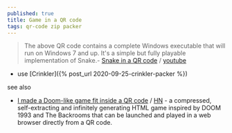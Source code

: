 ```yaml
---
published: true
title: Game in a QR code
tags: qr-code zip packer
---
```

> The above QR code contains a complete Windows executable that will run on Windows 7 and up. It's a simple but fully playable implementation of Snake.- [Snake in a QR code](https://itsmattkc.com/etc/snakeqr/) / [youtube](https://www.youtube.com/watch?v=ExwqNreocpg&feature=youtu.be)

- use [Crinkler]({% post_url 2020-09-25-crinkler-packer %})

see also
- [I made a Doom-like game fit inside a QR code](https://github.com/Kuberwastaken/backdooms?tab=readme-ov-file#the-backdooms-running-doom-on-a-qr-code) / [HN](https://news.ycombinator.com/item?id=43729683) -  a compressed, self-extracting and infinitely generating HTML game inspired by DOOM 1993 and The Backrooms that can be launched and played in a web browser directly from a QR code.